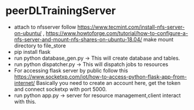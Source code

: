 # peerDLTrainingServer
* attach to nfsserver follow https://www.tecmint.com/install-nfs-server-on-ubuntu/ , https://www.howtoforge.com/tutorial/how-to-configure-a-nfs-server-and-mount-nfs-shares-on-ubuntu-18.04/ make mount directory to file_store
* pip install flask
* run python database_gen.py -> This will create database and tables. 
* run python dispatcher.py -> This will dispatch jobs to resources
* For accessing flask server by public follow this https://www.socketxp.com/iot/how-to-access-python-flask-app-from-internet/ Basically you need to create an account here, get the token and connect socketxp with port 5000. 
* run python app.py -> server for resource management,client interact with this. 
